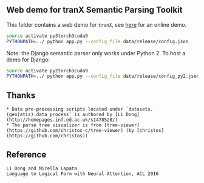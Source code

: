 ## Web demo for tranX Semantic Parsing Toolkit

This folder contains a web demo for `tranX`, see [here](http://moto.clab.cs.cmu.edu:8081) for an online demo. 
 
```bash
source activate py3torch3cuda9
PYTHONPATH=../ python app.py --config_file data/release/config.json
```

Note: the Django semantic parser only works under Python 2. To host a demo for Django:
 
```bash
source activate py2torch3cuda9
PYTHONPATH=../ python app.py --config_file data/release/config_py2.json
```

## Thanks

    * Data pre-processing scripts located under `datasets.(geo|atis).data_process` is authored by [Li Dong](http://homepages.inf.ed.ac.uk/s1478528/)
    * The parse tree visualizer is from [tree-viewer](https://github.com/christos-c/tree-viewer) (by [christos](https://github.com/christos))
    
## Reference

```
Li Dong and Mirella Lapata
Language to Logical Form with Neural Attention, ACL 2016
```
